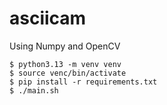 # asciicam

Using Numpy and OpenCV


```
$ python3.13 -m venv venv
$ source venc/bin/activate
$ pip install -r requirements.txt
$ ./main.sh
```
